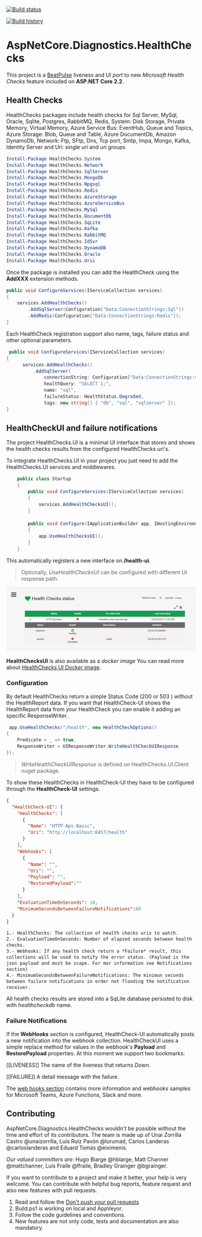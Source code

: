 
[![Build status](https://ci.appveyor.com/api/projects/status/ldk031dvcn2no51g?svg=true)](https://ci.appveyor.com/project/Xabaril/aspnetcore-diagnostics-healthchecks) 

[![Build history](https://buildstats.info/appveyor/chart/xabaril/aspnetcore-diagnostics-healthchecks)](https://ci.appveyor.com/project/xabaril/aspnetcore-diagnostics-healthchecks/history)


# AspNetCore.Diagnostics.HealthChecks

This project is a [BeatPulse](http://github.com/xabaril/beatpulse) liveness and UI *port* to new *Microsoft Health Checks* feature included on **ASP.NET Core 2.2**.

## Health Checks

HealthChecks packages include health checks for Sql Server, MySql, Oracle, Sqlite, Postgres, RabbitMQ, Redis, System: Disk Storage, Private Memory, Virtual Memory, Azure Service Bus: EventHub, Queue and Topics, Azure Storage: Blob, Queue and Table, Azure DocumentDb, Amazon DynamoDb, Network: Ftp, SFtp, Dns, Tcp port, Smtp, Impa, Mongo, Kafka, Identity Server and Uri: single uri and uri groups

``` PowerShell
Install-Package HealthChecks.System
Install-Package HealthChecks.Network
Install-Package HealthChecks.SqlServer
Install-Package HealthChecks.MongoDb
Install-Package HealthChecks.Npgsql
Install-Package HealthChecks.Redis
Install-Package HealthChecks.AzureStorage
Install-Package HealthChecks.AzureServiceBus
Install-Package HealthChecks.MySql
Install-Package HealthChecks.DocumentDb
Install-Package HealthChecks.SqLite
Install-Package HealthChecks.Kafka
Install-Package HealthChecks.RabbitMQ
Install-Package HealthChecks.IdSvr
Install-Package HealthChecks.DynamoDB
Install-Package HealthChecks.Oracle
Install-Package HealthChecks.Uris
```

Once the package is installed you can add the HealthCheck using the **AddXXX** extension methods.

```csharp
public void ConfigureServices(IServiceCollection services)
{
    services.AddHealthChecks()
        .AddSqlServer(Configuration["Data:ConnectionStrings:Sql"])
        .AddRedis(Configuration["Data:ConnectionStrings:Redis"]);
}
```

Each HealthCheck registration support also name, tags, failure status and other optional parameters.

```csharp
 public void ConfigureServices(IServiceCollection services)
{
      services.AddHealthChecks()
          .AddSqlServer(
              connectionString: Configuration["Data:ConnectionStrings:Sql"],
              healthQuery: "SELECT 1;",
              name: "sql", 
              failureStatus: HealthStatus.Degraded,
              tags: new string[] { "db", "sql", "sqlserver" });
}
```

## HealthCheckUI and failure notifications

The project HealthChecks.UI is a minimal UI interface that stores and shows the health checks results from the configured HealthChecks uri's. 

To integrate HealthChecks.UI in your project you just need to add the HealthChecks.UI services and middlewares.

```csharp
    public class Startup
    {       
        public void ConfigureServices(IServiceCollection services)
        {
            services.AddHealthChecksUI();
        }

        public void Configure(IApplicationBuilder app, IHostingEnvironment env)
        {
            app.UseHealthChecksUI();
        }
    }
```

This automatically registers a new interface on **/health-ui**. 

> Optionally, *UseHealthChecksUI* can be configured with different UI response path.

![HealthChecksUI](./doc/images/ui-home.png)

**HealthChecksUI** is also available as a *docker image*  You can read more about [HealthChecks UI Docker image](./doc/ui-docker.md).

### Configuration

By default HealthChecks return a simple Status Code (200 or 503 ) without the HealthReport data. If you want that HealthCheck-UI shows the HealthReport data from your HealthCheck you can  enable it adding an specific ResponseWriter.

```csharp
 app.UseHealthChecks("/health", new HealthCheckOptions()
{
    Predicate = _ => true,
    ResponseWriter = UIResponseWriter.WriteHealthCheckUIResponse
});
```

> *WriteHealthCheckUIResponse* is defined on HealthChecks.UI.Client nuget package.

To show these HealthChecks in HealthCheck-UI they have to be configured through the **HealthCheck-UI** settings. 

```json
{
  "HealthCheck-UI": {
    "HealthChecks": [
      {
        "Name": "HTTP-Api-Basic",
        "Uri": "http://localhost:6457/health"
      }
    ],
    "Webhooks": [
      {
        "Name": "",
        "Uri": "",
        "Payload": "",
        "RestoredPayload":""
      }
    ],
    "EvaluationTimeOnSeconds": 10,
    "MinimumSecondsBetweenFailureNotifications":60
  }
}
```

    1.- HealthChecks: The collection of health checks uris to watch.
    2.- EvaluationTimeOnSeconds: Number of elapsed seconds between health checks.
    3.- Webhooks: If any health check return a *Failure* result, this collections will be used to notify the error status. (Payload is the json payload and must be scape. For mor information see Notifications section)
    4.- MinimumSecondsBetweenFailureNotifications: The minimun seconds between failure notifications in order not flooding the notification receiver.

All health checks results are stored into a SqLite database persisted to disk with *healthcheckdb* name.

### Failure Notifications

If the **WebHooks** section is configured, HealthCheck-UI automatically posts a new notification into the webhook collection. HealthCheckUI uses a simple replace method for values in the webhook's **Payload** and **RestorePayload** properties. At this moment we support two bookmarks:

[[LIVENESS]] The name of the liveness that returns *Down*.

[[FAILURE]] A detail message with the failure.

The [web hooks section](./doc/webhooks.md) contains more information and webhooks samples for Microsoft Teams, Azure Functions, Slack and more.

## Contributing

AspNetCore.Diagnostics.HealthChecks  wouldn't be possible without the time and effort of its contributors. The team is made up of Unai Zorrilla Castro @unaizorrilla, Luis Ruiz Pavón @lurumad, Carlos Landeras @carloslanderas and Eduard Tomás @eiximenis.

*Our valued committers are*: Hugo Biarge @hbiarge, Matt Channer @mattchanner, Luis Fraile @lfraile, Bradley Grainger @bgrainger.

If you want to contribute to a project and make it better, your help is very welcome. You can contribute with helpful bug reports, feature request and also new features with pull requests.

1. Read and follow the [Don't push your pull requests](https://www.igvita.com/2011/12/19/dont-push-your-pull-requests/)
2. Build.ps1 is working on local and AppVeyor.
3. Follow the code guidelines and conventions.
4. New features are not only code, tests and documentation are also mandatory.

